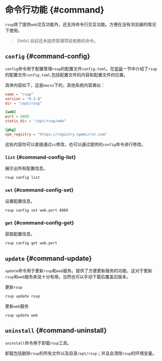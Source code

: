 # 命令行功能 {#command}

`rsup`除了提供`web`交互功能外，还支持命令行交互功能。方便在没有浏览器的情况下使用。

> [!info]
> 目前还未提供管理项目依赖的命令。

## `config` {#command-config}

`config`命令用于配置管理`rsup`的配置文件`config.toml`。在[安装](../installer/macos)一节中介绍了`rsup`的配置文件`config.toml`,包括配置文件的内容和配置文件的位置。

具体内容如下，这是`macos`下的，其他系统内容类似：

```toml
name = "rsup"
version = "0.3.0"
dir = "/opt/rsup"

[web]
port = 8888
static_dir = "/opt/rsup/web"

[pkg]
npm_registry = "https://registry.npmmirror.com"
```

这些内容你可以直接通过`vi`修改，也可以通过提供的`config`命令进行修改。

### `list` {#command-config-list}

展示出所有配置信息。

```sh
rsup config list
```

### `set` {#command-config-set}

设置配置信息。

```sh
rsup config set web.port 8889
```

### `get` {#command-config-get}

获取配置信息。

```sh
rsup config get web.port
```

## `update` <Badge type="tip" text="important" /> {#command-update}

`update`命令用于更新`rsup`和`web`服务。提供了方便更新服务的功能，这对于更新`rsup`和`web`服务来说十分有用。当然也可以手动下载后覆盖旧版本。

更新`rsup`

```sh
rsup update rsup
```

更新`web`服务

```sh
rsup update web
```

## `uninstall` {#command-uninstall}

`uninstall`命令用于卸载`rsup`工具。

卸载包括删除`rsup`的所有文件以及目录`/opt/rsup`；并且会清除`rsup`的环境变量。
